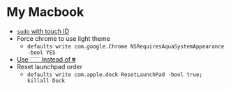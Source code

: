 # My Macbook

* [`sudo` with touch ID](https://www.imore.com/how-use-sudo-your-mac-touch-id)
* Force chrome to use light theme
  * `defaults write com.google.Chrome NSRequiresAquaSystemAppearance -bool YES`
* [Use ````` Instead of `₩`](https://ani2life.com/wp/?p=1753)
* Reset launchpad order
  * `defaults write com.apple.dock ResetLaunchPad -bool true; killall Dock`



